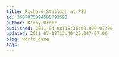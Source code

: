 ```yaml
---
title: Richard Stallman at PSU
id: 3607875094585793591
author: Kirby Urner
published: 2011-04-08T15:36:00.000-07:00
updated: 2011-07-18T13:40:26.047-07:00
blog: world_game
tags: 
---
```



